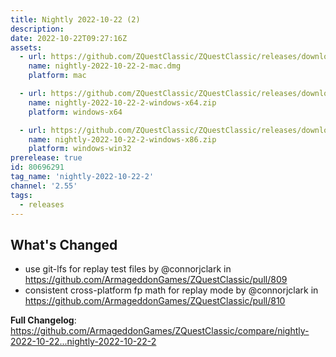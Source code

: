 ```yaml
---
title: Nightly 2022-10-22 (2)
description: 
date: 2022-10-22T09:27:16Z
assets: 
  - url: https://github.com/ZQuestClassic/ZQuestClassic/releases/download/nightly-2022-10-22-2/nightly-2022-10-22-2-mac.dmg
    name: nightly-2022-10-22-2-mac.dmg
    platform: mac

  - url: https://github.com/ZQuestClassic/ZQuestClassic/releases/download/nightly-2022-10-22-2/nightly-2022-10-22-2-windows-x64.zip
    name: nightly-2022-10-22-2-windows-x64.zip
    platform: windows-x64

  - url: https://github.com/ZQuestClassic/ZQuestClassic/releases/download/nightly-2022-10-22-2/nightly-2022-10-22-2-windows-x86.zip
    name: nightly-2022-10-22-2-windows-x86.zip
    platform: windows-win32
prerelease: true
id: 80696291
tag_name: 'nightly-2022-10-22-2'
channel: '2.55'
tags:
  - releases
---
```


## What's Changed
* use git-lfs for replay test files by @connorjclark in https://github.com/ArmageddonGames/ZQuestClassic/pull/809
* consistent cross-platform fp math for replay mode by @connorjclark in https://github.com/ArmageddonGames/ZQuestClassic/pull/810


**Full Changelog**: https://github.com/ArmageddonGames/ZQuestClassic/compare/nightly-2022-10-22...nightly-2022-10-22-2
